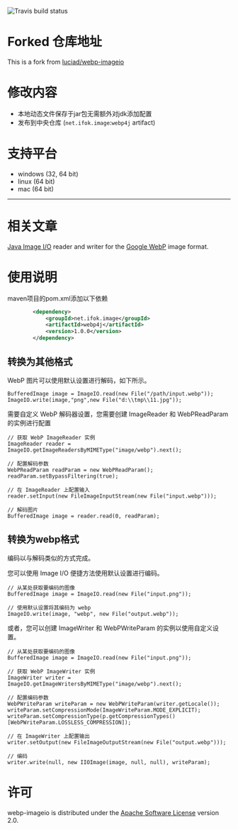 ![Travis build status](https://api.travis-ci.org/sejda-pdf/webp-imageio.svg?branch=master)

# Forked 仓库地址
This is a fork from [luciad/webp-imageio](https://bitbucket.org/luciad/webp-imageio/)

# 修改内容
- 本地动态文件保存于jar包无需额外对jdk添加配置
- 发布到中央仓库 (`net.ifok.image`:`webp4j` artifact)

# 支持平台
- windows (32, 64 bit)
- linux (64 bit)
- mac (64 bit)

--------------

# 相关文章
[Java Image I/O](http://docs.oracle.com/javase/7/docs/api/javax/imageio/package-summary.html) reader and writer for the
[Google WebP](https://developers.google.com/speed/webp/) image format.



# 使用说明
maven项目的pom.xml添加以下依赖
````xml
        <dependency>
            <groupId>net.ifok.image</groupId>
            <artifactId>webp4j</artifactId>
            <version>1.0.0</version>
        </dependency>
````
## 转换为其他格式

WebP 图片可以使用默认设置进行解码，如下所示。

```
BufferedImage image = ImageIO.read(new File("/path/input.webp"));
ImageIO.write(image,"png",new File("d:\\tmp\\11.jpg"));
```

需要自定义 WebP 解码器设置，您需要创建 ImageReader 和 WebPReadParam 的实例进行配置

```
// 获取 WebP ImageReader 实例 
ImageReader reader = ImageIO.getImageReadersByMIMEType("image/webp").next();

// 配置解码参数 
WebPReadParam readParam = new WebPReadParam();
readParam.setBypassFiltering(true);

// 在 ImageReader 上配置输入 
reader.setInput(new FileImageInputStream(new File("input.webp")));

// 解码图片
BufferedImage image = reader.read(0, readParam);
```

## 转换为webp格式

编码以与解码类似的方式完成。

您可以使用 Image I/O 便捷方法使用默认设置进行编码。

```
// 从某处获取要编码的图像 
BufferedImage image = ImageIO.read(new File("input.png"));

// 使用默认设置将其编码为 webp 
ImageIO.write(image, "webp", new File("output.webp"));
```

或者，您可以创建 ImageWriter 和 WebPWriteParam 的实例以使用自定义设置。

```
// 从某处获取要编码的图像 
BufferedImage image = ImageIO.read(new File("input.png"));

// 获取 WebP ImageWriter 实例 
ImageWriter writer = ImageIO.getImageWritersByMIMEType("image/webp").next();

// 配置编码参数 
WebPWriteParam writeParam = new WebPWriteParam(writer.getLocale());
writeParam.setCompressionMode(ImageWriteParam.MODE_EXPLICIT);
writeParam.setCompressionType(p.getCompressionTypes()[WebPWriteParam.LOSSLESS_COMPRESSION]);

// 在 ImageWriter 上配置输出 
writer.setOutput(new FileImageOutputStream(new File("output.webp")));

// 编码
writer.write(null, new IIOImage(image, null, null), writeParam);
```

# 许可
webp-imageio is distributed under the [Apache Software License](https://www.apache.org/licenses/LICENSE-2.0) version 2.0.
